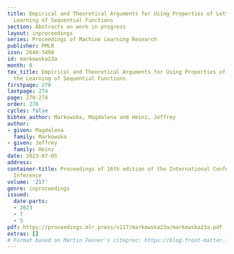 ```yaml
---
title: Empirical and Theoretical Arguments for Using Properties of Letters for the
  Learning of Sequential Functions
section: Abstracts on work in progress
layout: inproceedings
series: Proceedings of Machine Learning Research
publisher: PMLR
issn: 2640-3498
id: markowska23a
month: 0
tex_title: Empirical and Theoretical Arguments for Using Properties of Letters for
  the Learning of Sequential Functions
firstpage: 270
lastpage: 274
page: 270-274
order: 270
cycles: false
bibtex_author: Markowska, Magdalena and Heinz, Jeffrey
author:
- given: Magdalena
  family: Markowska
- given: Jeffrey
  family: Heinz
date: 2023-07-05
address:
container-title: Proceedings of 16th edition of the International Conference on Grammatical
  Inference
volume: '217'
genre: inproceedings
issued:
  date-parts:
  - 2023
  - 7
  - 5
pdf: https://proceedings.mlr.press/v217/markowska23a/markowska23a.pdf
extras: []
# Format based on Martin Fenner's citeproc: https://blog.front-matter.io/posts/citeproc-yaml-for-bibliographies/
---
```

